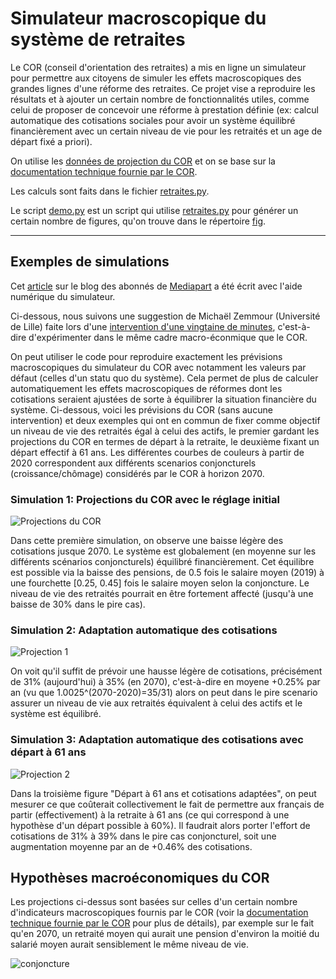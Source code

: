 # Simulateur macroscopique du système de retraites

Le COR (conseil d'orientation des retraites) a mis en ligne un simulateur pour permettre aux citoyens de simuler les effets macroscopiques des grandes lignes d'une réforme des retraites.
Ce projet vise a reproduire les résultats et à ajouter un certain nombre de fonctionnalités utiles, comme celui de proposer de concevoir une réforme à prestation définie (ex: calcul automatique des cotisations sociales pour avoir un système équilibré financièrement avec un certain niveau de vie pour les retraités et un age de départ fixé a priori).

On utilise les [données de projection du COR](https://www.cor-retraites.fr/simulateur/fileProjection.json) et on se base sur la [documentation technique fournie par le COR](https://www.cor-retraites.fr/simulateur/img/pdf/Documentation_technique_vf.pdf).

Les calculs sont faits dans le fichier [retraites.py](https://github.com/brunoscherrer/retraites/blob/master/retraites.py).

Le script [demo.py](https://github.com/brunoscherrer/retraites/blob/master/demo.py) est un script qui utilise [retraites.py](https://github.com/brunoscherrer/retraites/blob/master/retraites.py) pour générer un certain nombre de figures, qu'on trouve dans le répertoire [fig](https://github.com/brunoscherrer/retraites/blob/master/retraites.py).

---

## Exemples de simulations

Cet [article](https://blogs.mediapart.fr/bruno-scherrer/blog/161219/dapres-le-cor-macronphilippe-veulent-vous-faire-travailler-jusqua-68-ans) sur le blog des abonnés de [Mediapart](https://blogs.mediapart.fr/) a été écrit avec l'aide numérique du simulateur.


Ci-dessous, nous suivons une suggestion de Michaël Zemmour (Université de Lille) faite lors d'une [intervention d'une vingtaine de minutes](https://www.youtube.com/watch?v=f0EZ9KJmeLA&t=346s), c'est-à-dire d'expérimenter dans le même cadre macro-éconmique que le COR. 

On peut utiliser le code pour reproduire exactement les prévisions macroscopiques du simulateur du COR avec notamment les valeurs par défaut (celles d'un statu quo du système).
Cela permet de plus de calculer automatiquement les effets macroscopiques de réformes dont les cotisations seraient ajustées de sorte à équilibrer la situation financière du système. Ci-dessous, voici les prévisions du COR (sans aucune intervention) et deux exemples qui ont en commun de fixer comme objectif un niveau de vie des retraités égal à celui des actifs, le premier gardant les projections du COR en termes de départ à la retraite, le deuxième fixant un départ effectif à 61 ans. Les différentes courbes de couleurs à partir de 2020 correspondent aux différents scenarios conjoncturels (croissance/chômage) considérés par le COR à horizon 2070.

### Simulation 1: Projections du COR avec le réglage initial

![Projections du COR](./fig/cor.jpg) 

Dans cette première simulation, on observe une baisse légère des cotisations jusque 2070. Le système est globalement (en moyenne sur les différents scénarios conjoncturels) équilibré financièrement. Cet équilibre est possible via la baisse des pensions, de 0.5 fois le salaire moyen (2019) à une fourchette [0.25, 0.45] fois le salaire moyen selon la conjoncture. Le niveau de vie des retraités pourrait en être fortement affecté (jusqu'à une baisse de 30% dans le pire cas).

### Simulation 2: Adaptation automatique des cotisations

![Projection 1](./fig/cotisations.jpg)

On voit qu'il suffit de prévoir une hausse légère de cotisations, précisément de 31% (aujourd'hui) à 35% (en 2070), c'est-à-dire en moyene +0.25% par an (vu que 1.0025^(2070-2020)=35/31) alors on peut dans le pire scenario assurer un niveau de vie aux retraités équivalent à celui des actifs et le système est équilibré.

### Simulation 3: Adaptation automatique des cotisations avec départ à 61 ans

![Projection 2](./fig/61ans.jpg)

Dans la troisième figure "Départ à 61 ans et cotisations adaptées", on peut mesurer ce que coûterait collectivement le fait de permettre aux français de partir (effectivement) à la retraite à 61 ans (ce qui correspond à une hypothèse d'un départ possible à 60%). Il faudrait alors porter l'effort de cotisations de 31% à 39% dans le pire cas conjoncturel, soit une augmentation moyenne par an de +0.46% des cotisations.


## Hypothèses macroéconomiques du COR

Les projections ci-dessus sont basées sur celles d'un certain nombre d'indicateurs macroscopiques fournis par le COR (voir la [documentation technique fournie par le COR](https://www.cor-retraites.fr/simulateur/img/pdf/Documentation_technique_vf.pdf) pour plus de détails), par exemple sur le fait qu'en 2070, un retraité moyen qui aurait une pension d'environ la moitié du salarié moyen aurait sensiblement le même niveau de vie.

![conjoncture](./fig/conjoncture.jpg)
